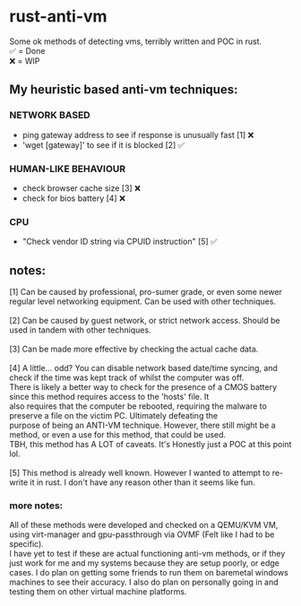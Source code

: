 # rust-anti-vm
Some ok methods of detecting vms, terribly written and POC in rust. <br/>
✅ = Done <br/>
❌ = WIP

## My heuristic based anti-vm techniques:
### NETWORK BASED
- ping gateway address to see if response is unusually fast [1] ❌
- 'wget [gateway]' to see if it is blocked [2] ✅

### HUMAN-LIKE BEHAVIOUR
- check browser cache size [3] ❌
- check for bios battery [4] ❌

### CPU
- "Check vendor ID string via CPUID instruction" [5]  ✅

## notes:
[1] Can be caused by professional, pro-sumer grade, or even some newer regular level networking equipment. Can be used with other techniques. <br/><br/>
[2] Can be caused by guest network, or strict network access. Should be used in tandem with other techniques. <br/><br/>
[3] Can be made more effective by checking the actual cache data. <br/><br/>
[4] A little... odd? You can disable network based date/time syncing, and check if the time was kept track of whilst the computer was off. <br/>
	There is likely a better way to check for the presence of a CMOS battery since this method requires access to the 'hosts' file. It <br/>
	also requires that the computer be rebooted, requiring the malware to preserve a file on the victim PC. Ultimately defeating the <br/>
	purpose of being an ANTI-VM technique. However, there still might be a method, or even a use for this method, that could be used. <br/>
	TBH, this method has A LOT of caveats. It's Honestly just a POC at this point lol. <br/><br/>
[5] This method is already well known. However I wanted to attempt to re-write it in rust. I don't have any reason other than it seems like fun. <br/>


### more notes:
All of these methods were developed and checked on a QEMU/KVM VM, using virt-manager and gpu-passthrough via OVMF (Felt like I had to be specific). <br/>
I have yet to test if these are actual functioning anti-vm methods, or if they just work for me and my systems because they are setup poorly, or edge <br/>
cases. I do plan on getting some friends to run them on baremetal windows machines to see their accuracy. I also do plan on personally going in and <br/>
testing them on other virtual machine platforms.
